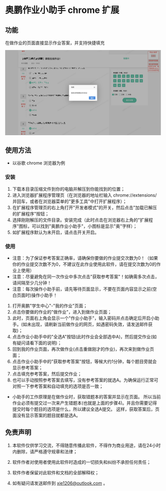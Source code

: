 # 奥鹏作业小助手 chrome 扩展


## 功能
在做作业的页面直接显示作业答案，并支持快捷填充

![image](./img/截图.png)

## 使用方法
* 以谷歌 chrome 浏览器为例
### 安装
1. 下载本目录压缩文件到你的电脑并解压到你能找到的位置；
2. 进入浏览器扩展程序管理页（在浏览器的地址栏输入 chrome://extensions/ 并回车，或者在浏览器菜单的"更多工具"中打开扩展程序）；
3. 在扩展程序管理页的右上角打开"开发者模式"的开关，然后点击"加载已解压的扩展程序"按钮；
4. 选择刚刚解压的文件目录。安装完成（此时点击在浏览器右上角的"扩展程序"图标，可以找到"奥鹏作业小助手"，小图标是显示"奥"字样）；
5. 如扩展程序默认为未开启，请点击开关开启。


### 使用
* 注意：为了保证参考答案正确率，请确保你要做的作业提交次数为0！（如果你的作业提交次数不为0，不建议在此作业使用此软件，请在提交次数为0的作业上使用）
* 注意：尽量避免在同一次作业中多次点击"获取参考答案"！如确需多次点击，请间隔至少几分钟！
* 注意：每次操作小助手前，请先等待页面显示，不要在页面内容显示之前(空白页面时)操作小助手！
  
1. 打开奥鹏"学生中心"-"我的作业"页面；
2. 点击你要做的作业的"做作业"，进入到做作业页面；
3. 此时，页面右上角会显示一个"作业小助手"，输入密码并点击确定后开启小助手。(如未出现，请刷新当前做作业的网页，如遇密码失效，请发送邮件获取)；
4. 点击作业小助手中的"全选A"按钮(此时作业会全部选中A)，然后提交作业(如有疑问请看下面的说明)；
5. 回到我的作业页面，再次做作业(点击重做刚才的作业)，再次来到做作业页面；
6. 点击作业小助手中的"获取参考答案"按钮，等候大约1分钟，每个题目旁就会显示参考答案；
7. 点击填充参考答案，然后提交作业；
8. 也可以手动按照参考答案去填写，没有参考答案的就选A。为确保运行正常可对照一下参考答案和自动填充的选项是否一致；


* 小助手的工作原理是在做作业时，获取错题本的答案并显示在页面。
所以当前作业必须有提交过一次来产生错题本(也就是上面的步骤4)。并且你需要记得提交时每个题目的选项是什么，所以建议全选A提交。
这样，获取答案后，页面没有显示答案的题目就都是选A。


## 免责声明

1. 本软件仅供学习交流，不得随意传播此软件，不得作为商业用途，请在24小时内删除，请严格遵守规章和法律；
   
2. 软件作者对使用者使用此软件时造成的一切损失和纠纷不承担任何责任；
   
3. 软件作者保留对此软件和文档的全部解释权；

4. 如有疑问请发送邮件到 xie1206@outlook.com 。

